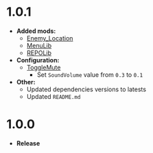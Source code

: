 # 1.0.1
- **Added mods:**
    - [Enemy_Location](https://new.thunderstore.io/c/repo/p/WZK/Enemy_Location/)
    - [MenuLib](https://new.thunderstore.io/c/repo/p/nickklmao/MenuLib/)
    - [REPOLib](https://new.thunderstore.io/c/repo/p/Zehs/REPOLib/)
- **Configuration:**
    - [ToggleMute](https://new.thunderstore.io/c/repo/p/CoddingCat/ToggleMute/)
        - Set `SoundVolume` value from `0.3` to `0.1`
- **Other:**
    - Updated dependencies versions to latests
    - Updated `README.md`

# 1.0.0

- **Release**